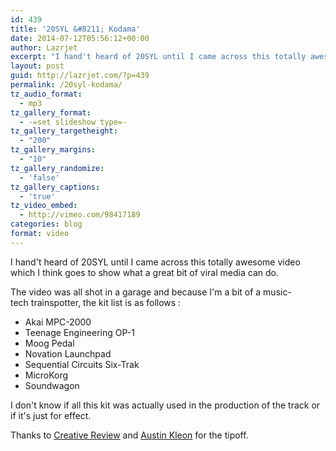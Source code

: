 ```yaml
---
id: 439
title: '20SYL &#8211; Kodama'
date: 2014-07-12T05:56:12+00:00
author: Lazrjet
excerpt: "I hand't heard of 20SYL until I came across this totally awesome video..."
layout: post
guid: http://lazrjet.com/?p=439
permalink: /20syl-kodama/
tz_audio_format:
  - mp3
tz_gallery_format:
  - -=set slideshow type=-
tz_gallery_targetheight:
  - "200"
tz_gallery_margins:
  - "10"
tz_gallery_randomize:
  - 'false'
tz_gallery_captions:
  - 'true'
tz_video_embed:
  - http://vimeo.com/98417189
categories: blog
format: video
---
```

I hand't heard of 20SYL until I came across this totally awesome video which I think goes to show what a great bit of viral media can do.

The video was all shot in a garage and because I'm a bit of a music-tech trainspotter, the kit list is as follows :
<ul>
	<li>Akai MPC-2000</li>
	<li>Teenage Engineering OP-1</li>
	<li>Moog Pedal</li>
	<li>Novation Launchpad</li>
	<li>Sequential Circuits Six-Trak</li>
	<li>MicroKorg</li>
	<li>Soundwagon</li>
</ul>
I don't know if all this kit was actually used in the production of the track or if it's just for effect.

Thanks to <a title="Creative Review" href="http://www.creativereview.co.uk/cr-blog/2014/june/brilliant-new-music-video-for-20syl" target="_blank">Creative Review</a> and <a title="Austin Kleon" href="http://austinkleon.com/" target="_blank">Austin Kleon</a> for the tipoff.